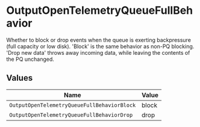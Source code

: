 # OutputOpenTelemetryQueueFullBehavior

Whether to block or drop events when the queue is exerting backpressure (full capacity or low disk). 'Block' is the same behavior as non-PQ blocking. 'Drop new data' throws away incoming data, while leaving the contents of the PQ unchanged.


## Values

| Name                                        | Value                                       |
| ------------------------------------------- | ------------------------------------------- |
| `OutputOpenTelemetryQueueFullBehaviorBlock` | block                                       |
| `OutputOpenTelemetryQueueFullBehaviorDrop`  | drop                                        |